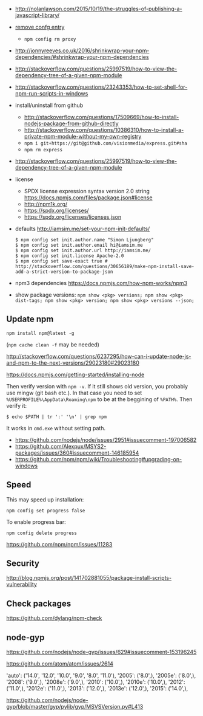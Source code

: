 - http://nolanlawson.com/2015/10/19/the-struggles-of-publishing-a-javascript-library/
- [remove confg entry](http://stackoverflow.com/questions/21228995/how-to-clear-https-proxy-setting-of-npm)
  - `npm config rm proxy`
- http://jonnyreeves.co.uk/2016/shrinkwrap-your-npm-dependencies/#shrinkwrap-your-npm-dependencies
- http://stackoverflow.com/questions/25997519/how-to-view-the-dependency-tree-of-a-given-npm-module
- http://stackoverflow.com/questions/23243353/how-to-set-shell-for-npm-run-scripts-in-windows
- install/uninstall from github
  - http://stackoverflow.com/questions/17509669/how-to-install-nodejs-package-from-github-directly
  - http://stackoverflow.com/questions/10386310/how-to-install-a-private-npm-module-without-my-own-registry
  - `npm i git+https://git@github.com/visionmedia/express.git#sha`
  - `npm rm express`
- http://stackoverflow.com/questions/25997519/how-to-view-the-dependency-tree-of-a-given-npm-module
- license
  - SPDX license expression syntax version 2.0 string https://docs.npmjs.com/files/package.json#license
  - http://npm1k.org/
  - https://spdx.org/licenses/
  - https://spdx.org/licenses/licenses.json
- defaults http://iamsim.me/set-your-npm-init-defaults/

  ```
  $ npm config set init.author.name "Simon Ljungberg"
  $ npm config set init.author.email hi@iamsim.me
  $ npm config set init.author.url http://iamsim.me/
  $ npm config set init.license Apache-2.0
  $ npm config set save-exact true # http://stackoverflow.com/questions/30656189/make-npm-install-save-add-a-strict-version-to-package-json
  ```
- npm3 dependencies https://docs.npmjs.com/how-npm-works/npm3
- show package versions: `npm show <pkg> versions; npm show <pkg> dist-tags; npm show <pkg> version; npm show <pkg> versions --json;`

## Update npm

`npm install npm@latest -g`

(`npm cache clean -f` may be needed)

http://stackoverflow.com/questions/6237295/how-can-i-update-node-js-and-npm-to-the-next-versions/29023180#29023180

https://docs.npmjs.com/getting-started/installing-node

Then verify version with `npm -v`. If it still shows old version, you probably use mingw (git bash etc.). In that case you need to set `%USERPROFILE%\AppData\Roaming\npm` to be at the beggining of `%PATH%`. Then verify it:

```shell
$ echo $PATH | tr ':' '\n' | grep npm
```

It works in `cmd.exe` without setting path.

- https://github.com/nodejs/node/issues/2951#issuecomment-197006582
- https://github.com/Alexpux/MSYS2-packages/issues/360#issuecomment-146185954
- https://github.com/npm/npm/wiki/Troubleshooting#upgrading-on-windows

## Speed

This may speed up installation:

`npm config set progress false`

To enable progress bar:

`npm config delete progress`

https://github.com/npm/npm/issues/11283

## Security

http://blog.npmjs.org/post/141702881055/package-install-scripts-vulnerability

## Check packages

https://github.com/dylang/npm-check

## node-gyp

https://github.com/nodejs/node-gyp/issues/629#issuecomment-153196245

https://github.com/atom/atom/issues/2614


'auto': ('14.0', '12.0', '10.0', '9.0', '8.0', '11.0'),
'2005': ('8.0',),
'2005e': ('8.0',),
'2008': ('9.0',),
'2008e': ('9.0',),
'2010': ('10.0',),
'2010e': ('10.0',),
'2012': ('11.0',),
'2012e': ('11.0',),
'2013': ('12.0',),
'2013e': ('12.0',),
'2015': ('14.0',),

https://github.com/nodejs/node-gyp/blob/master/gyp/pylib/gyp/MSVSVersion.py#L413
